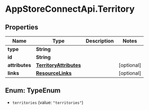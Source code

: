# AppStoreConnectApi.Territory

## Properties

Name | Type | Description | Notes
------------ | ------------- | ------------- | -------------
**type** | **String** |  | 
**id** | **String** |  | 
**attributes** | [**TerritoryAttributes**](TerritoryAttributes.md) |  | [optional] 
**links** | [**ResourceLinks**](ResourceLinks.md) |  | [optional] 



## Enum: TypeEnum


* `territories` (value: `"territories"`)




